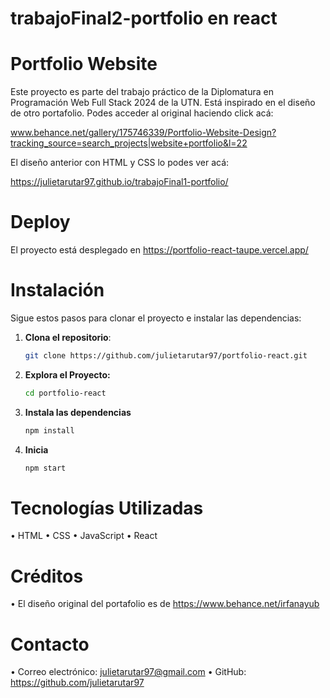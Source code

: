 # trabajoFinal2-portfolio en react
# Portfolio Website
Este proyecto es parte del trabajo práctico de la Diplomatura en Programación Web Full Stack 2024 de la UTN. Está inspirado en el diseño de otro portafolio. 
Podes acceder al original haciendo click acá:

www.behance.net/gallery/175746339/Portfolio-Website-Design?tracking_source=search_projects|website+portfolio&l=22

El diseño anterior con HTML y CSS lo podes ver acá:

https://julietarutar97.github.io/trabajoFinal1-portfolio/


# Deploy
El proyecto está desplegado en 
https://portfolio-react-taupe.vercel.app/

# Instalación

Sigue estos pasos para clonar el proyecto e instalar las dependencias:

1. **Clona el repositorio**:
   ```bash
   git clone https://github.com/julietarutar97/portfolio-react.git


2. **Explora el Proyecto:**
    ```bash
    cd portfolio-react


3. **Instala las dependencias**
    ```bash
    npm install


4. **Inicia**
    ```bash
    npm start

# Tecnologías Utilizadas
•	HTML
•	CSS
•	JavaScript
•	React

# Créditos
•	El diseño original del portafolio es de https://www.behance.net/irfanayub

# Contacto
•	Correo electrónico: julietarutar97@gmail.com
•	GitHub: https://github.com/julietarutar97

